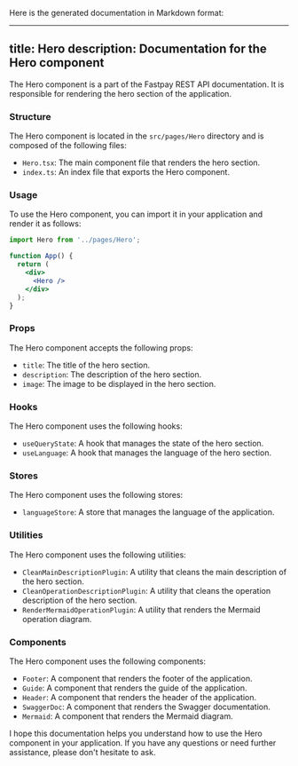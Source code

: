 Here is the generated documentation in Markdown format:

---
title: Hero
description: Documentation for the Hero component
---

The Hero component is a part of the Fastpay REST API documentation. It is responsible for rendering the hero section of the application.

### Structure

The Hero component is located in the `src/pages/Hero` directory and is composed of the following files:

* `Hero.tsx`: The main component file that renders the hero section.
* `index.ts`: An index file that exports the Hero component.

### Usage

To use the Hero component, you can import it in your application and render it as follows:
```jsx
import Hero from '../pages/Hero';

function App() {
  return (
    <div>
      <Hero />
    </div>
  );
}
```
### Props

The Hero component accepts the following props:

* `title`: The title of the hero section.
* `description`: The description of the hero section.
* `image`: The image to be displayed in the hero section.

### Hooks

The Hero component uses the following hooks:

* `useQueryState`: A hook that manages the state of the hero section.
* `useLanguage`: A hook that manages the language of the hero section.

### Stores

The Hero component uses the following stores:

* `languageStore`: A store that manages the language of the application.

### Utilities

The Hero component uses the following utilities:

* `CleanMainDescriptionPlugin`: A utility that cleans the main description of the hero section.
* `CleanOperationDescriptionPlugin`: A utility that cleans the operation description of the hero section.
* `RenderMermaidOperationPlugin`: A utility that renders the Mermaid operation diagram.

### Components

The Hero component uses the following components:

* `Footer`: A component that renders the footer of the application.
* `Guide`: A component that renders the guide of the application.
* `Header`: A component that renders the header of the application.
* `SwaggerDoc`: A component that renders the Swagger documentation.
* `Mermaid`: A component that renders the Mermaid diagram.

I hope this documentation helps you understand how to use the Hero component in your application. If you have any questions or need further assistance, please don't hesitate to ask.